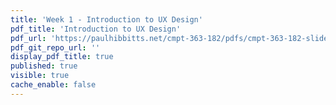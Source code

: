 ```yaml
---
title: 'Week 1 - Introduction to UX Design'
pdf_title: 'Introduction to UX Design'
pdf_url: 'https://paulhibbitts.net/cmpt-363-182/pdfs/cmpt-363-182-slides-placeholder.pdf'
pdf_git_repo_url: ''
display_pdf_title: true
published: true
visible: true
cache_enable: false
---
```

